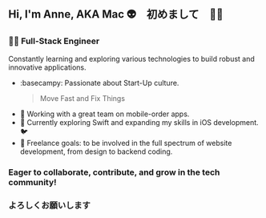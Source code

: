 ## Hi, I'm Anne, AKA Mac :alien:　初めまして　🙇‍♀️
### 👩‍💻 Full-Stack Engineer

Constantly learning and exploring various technologies to build robust and innovative applications. 

- :basecampy: Passionate about Start-Up culture.
    > Move Fast and Fix Things
- 🔭 Working with a great team on mobile-order apps.
- 🌱 Currently exploring Swift and expanding my skills in iOS development. 🐦
- :mushroom: Freelance goals: to be involved in the full spectrum of website development, from design to backend coding.

### Eager to collaborate, contribute, and grow in the tech community! 
### よろしくお願いします

<!--
**garvmac/garvmac** is a ✨ _special_ ✨ repository because its `README.md` (this file) appears on your GitHub profile.

Here are some ideas to get you started:

- 🔭 I’m currently working on ...
- 🌱 I’m currently learning ...
- 👯 I’m looking to collaborate on ...
- 🤔 I’m looking for help with ...
- 💬 Ask me about ...
- 📫 How to reach me: ...
- 😄 Pronouns: ...
- ⚡ Fun fact: ...
-->
